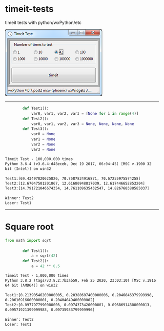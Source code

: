 # timeit-tests
timeit tests with python/wxPython/etc

![screenie](https://raw.githubusercontent.com/Metallicow/timeit-tests/master/timeit_test_pic.png)


------------------------------------------
```python
        def Test1():
            var0, var1, var2, var3 = [None for i in range(4)]
        def Test2():
            var0, var1, var2, var3 = None, None, None, None
        def Test3():
            var0 = None
            var1 = None
            var2 = None
            var3 = None
```

```
Timeit Test - 100,000,000 times
Python 3.6.4 (v3.6.4:d48eceb, Dec 19 2017, 06:04:45) [MSC v.1900 32 bit (Intel)] on win32

Test1:[69.43497820625826, 70.7587834916871, 70.67255975574258]
Test2:[12.67047501201867, 12.61680948817039, 12.617446652853204]
Test3:[14.791721046674354, 14.761109635432547, 14.826768388585037]

Winner: Test2
Loser: Test1
```

------------------------------------------
# Square root

```python
from math import sqrt

        def Test1():
            a = sqrt(42)
        def Test2():
            a = 42 ** 0.5
```

```
Timeit Test - 1,000,000 times
Python 3.8.2 (tags/v3.8.2:7b3ab59, Feb 25 2020, 23:03:10) [MSC v.1916 64 bit (AMD64)] on win32

Test1:[0.21390546200000005, 0.20380607400000006, 0.2046846379999998, 0.20616916600000001, 0.20404049400000002]
Test2:[0.0977977990000003, 0.0974373420000001, 0.09686914800000013, 0.09571921399999983, 0.09735933799999996]

Winner: Test2
Loser: Test1
```




